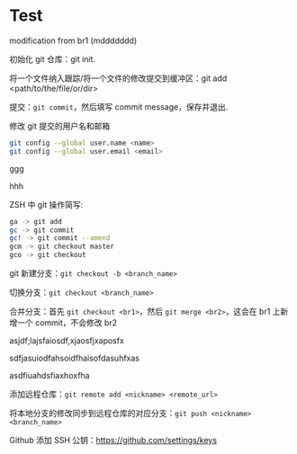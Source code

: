 # Test

modification from br1 (mddddddd)

初始化 git 仓库：git init.

将一个文件纳入跟踪/将一个文件的修改提交到缓冲区：git add <path/to/the/file/or/dir>

提交：`git commit`，然后填写 commit message，保存并退出.

修改 git 提交的用户名和邮箱

```bash
git config --global user.name <name>
git config --global user.email <email>
```

ggg

hhh

ZSH 中 git 操作简写:

```zsh
ga -> git add
gc -> git commit
gc! -> git commit --amend
gcm -> git checkout master
gco -> git checkout
```

git 新建分支：`git checkout -b <branch_name>`

切换分支：`git checkout <branch_name>`

合并分支：首先 `git checkout <br1>`，然后 `git merge <br2>`，这会在 br1 上新增一个 commit，不会修改 br2

asjdf;lajsfaiosdf,xjaosfjxaposfx

sdfjasuiodfahsoidfhaisofdasuhfxas

asdfiuahdsfiaxhoxfha

添加远程仓库：`git remote add <nickname> <remote_url>`

将本地分支的修改同步到远程仓库的对应分支：`git push <nickname> <branch_name>`

Github 添加 SSH 公钥：https://github.com/settings/keys